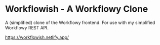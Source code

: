 # Workflowish - A Workflowy Clone
A (simplified) clone of the Workflowy frontend. For use with my simplified Workflowy REST API.

https://workflowish.netlify.app/
